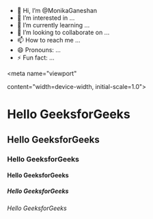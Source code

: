 - 👋 Hi, I’m @MonikaGaneshan
- 👀 I’m interested in ...
- 🌱 I’m currently learning ...
- 💞️ I’m looking to collaborate on ...
- 📫 How to reach me ...
- 😄 Pronouns: ...
- ⚡ Fun fact: ...

<!---
MonikaGaneshan/MonikaGaneshan is a ✨ special ✨ repository because its `README.md` (this file) appears on your GitHub profile.
You can click the Preview link to take a look at your changes.
--->
<!DOCTYPE html>

<html lang="en">

<head>

 <meta charset="UTF-8">

 <meta http-equiv="X-UA-Compatible" content="IE=edge">

 <meta name="viewport"

 content="width=device-width, initial-scale=1.0">

 <title>HTML</title>

</head>

<body>

 <h1>Hello GeeksforGeeks</h1>

 <h2>Hello GeeksforGeeks</h2>

 <h3>Hello GeeksforGeeks</h3>

 <h4>Hello GeeksforGeeks</h4>

 <h5>Hello GeeksforGeeks</h5>

 <h6>Hello GeeksforGeeks</h6>

</body>

</html>
